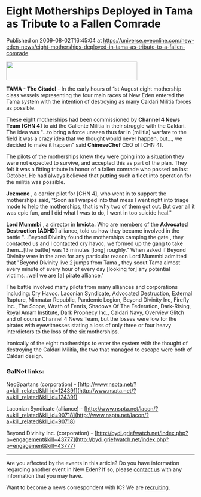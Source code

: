 # Eight Motherships Deployed in Tama as Tribute to a Fallen Comrade
Published on 2009-08-02T16:45:04 at https://universe.eveonline.com/new-eden-news/eight-motherships-deployed-in-tama-as-tribute-to-a-fallen-comrade

<img src='http://www.eve-ic.net/media/assets/icarticlebanner.png' width='350' height='50' />  
  
 **TAMA - The Citadel** \- In the early hours of 1st August eight mothership class vessels representing the four main races of New Eden entered the Tama system with the intention of destroying as many Caldari Militia forces as possible.  
  
These eight motherships had been commissioned by **Channel 4 News Team [CHN 4]** to aid the Gallente Militia in their struggle with the Caldari. The idea was "...to bring a force unseen thus far in [militia] warfare to the field it was a crazy idea that we thought would never happen, but..., we decided to make it happen" said **ChineseChef** CEO of [CHN 4].  
  
The pilots of the motherships knew they were going into a situation they were not expected to survive, and accepted this as part of the plan. They felt it was a fitting tribute in honor of a fallen comrade who passed on last October. He had always believed that putting such a fleet into operation for the militia was possible.  
  
 **Jezmene** , a carrier pilot for [CHN 4], who went in to support the motherships said, "Soon as I warped into that mess I went right into triage mode to help the motherships, that is why two of them got out. But over all it was epic fun, and I did what I was to do, I went in too suicide heal."  
  
 **Lord Mummbi** , a director in **Invicta.** Who are members of the **Advocated Destruction [ADHD]** alliance, told us how they became involved in the battle "...Beyond Divinity found the motherships camping the gate , they contacted us and I contacted cry havoc, we formed up the gang to take them...[the battle] was 13 minutes [long] roughly." When asked if Beyond Divinity were in the area for any particular reason Lord Mummbi admitted that "Beyond Divinity live 2 jumps from Tama , they scout Tama almost every minute of every hour of every day [looking for] any potential victims...well we are [a] pirate alliance."  
  
The battle involved many pilots from many alliances and corporations including: Cry Havoc. Laconian Syndicate, Advocated Destruction, External Rapture, Minmatar Republic, Pandemic Legion, Beyond Divinity Inc, Firefly Inc., The Scope, Wrath of Fenris, Shadows Of The Federation, Dark-Rising, Royal Amarr Institute, Dark Prophecy Inc., Caldari Navy, Overview Glitch and of course Channel 4 News Team, but the losses were low for the pirates with eyewitnesses stating a loss of only three or four heavy interdictors to the loss of the six motherships.  
  
Ironically of the eight motherships to enter the system with the thought of destroying the Caldari Militia, the two that managed to escape were both of Caldari design.

 

### GalNet links:

NeoSpartans (corporation) -  [http://www.nspta.net/?a=kill_related&kll_id=124391](http://www.nspta.net/?a=kill_related&kll_id=124391)

Laconian Syndicate (alliance) - [http://www.nspta.net/lacon/?a=kill_related&kll_id=90718](http://www.nspta.net/lacon/?a=kill_related&kll_id=90718)

Beyond Divinity Inc. (corporation) - [http://bydi.griefwatch.net/index.php?p=engagement&kill=43777](http://bydi.griefwatch.net/index.php?p=engagement&kill=43777)

* * *

Are you affected by the events in this article? Do you have information regarding another event in New Eden? If so, please [contact us](http://myeve.eve-online.com/news.asp?a=submitrp) with any information that you may have.  
  
Want to become a news correspondent with IC? We are [recruiting](http://www.eveonline.com/isd.asp).
